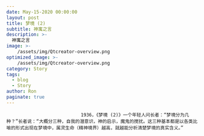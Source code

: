 ```yaml
---
date: May-15-2020 00:00:00
layout: post
title: 梦境 (2)
subtitle: 神寓之言
description: >-
  神寓之言
image: >-
    /assets/img/Qtcreator-overview.png
optimized_image: >-
    /assets/img/Qtcreator-overview.png
category: Story
tags:
  - blog
  - Story
author: Ron
paginate: true
---
```


							　　1936，《梦境 (2)》一个年轻人问长者：“梦境分为几种？”长者说：“大概分三种，自我的潜意识，神的启示，魔鬼的搅扰。这三种基本都是以各类比喻的形式出现在梦境中，属灵生命（精神境界）越高，就越能分析清楚梦境的真实含义。”
							
							
						